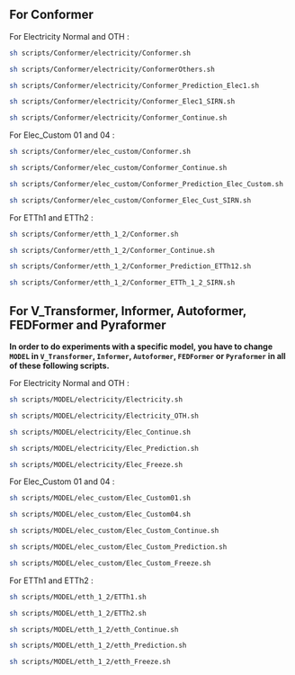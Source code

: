 ## For Conformer

For Electricity Normal and OTH :
```sh
sh scripts/Conformer/electricity/Conformer.sh

sh scripts/Conformer/electricity/ConformerOthers.sh

sh scripts/Conformer/electricity/Conformer_Prediction_Elec1.sh

sh scripts/Conformer/electricity/Conformer_Elec1_SIRN.sh

sh scripts/Conformer/electricity/Conformer_Continue.sh
```
For Elec_Custom 01 and 04 :
```sh
sh scripts/Conformer/elec_custom/Conformer.sh

sh scripts/Conformer/elec_custom/Conformer_Continue.sh

sh scripts/Conformer/elec_custom/Conformer_Prediction_Elec_Custom.sh

sh scripts/Conformer/elec_custom/Conformer_Elec_Cust_SIRN.sh
```
For ETTh1 and ETTh2 :
```sh
sh scripts/Conformer/etth_1_2/Conformer.sh

sh scripts/Conformer/etth_1_2/Conformer_Continue.sh

sh scripts/Conformer/etth_1_2/Conformer_Prediction_ETTh12.sh

sh scripts/Conformer/etth_1_2/Conformer_ETTh_1_2_SIRN.sh
```

## For V_Transformer, Informer, Autoformer, FEDFormer and Pyraformer  

**In order to do experiments with a specific model, you have to change ``MODEL`` in ``V_Transformer``, ``Informer``, ``Autoformer``, ``FEDFormer`` or ``Pyraformer`` in all of these following scripts.**

For Electricity Normal and OTH :
```sh
sh scripts/MODEL/electricity/Electricity.sh

sh scripts/MODEL/electricity/Electricity_OTH.sh

sh scripts/MODEL/electricity/Elec_Continue.sh

sh scripts/MODEL/electricity/Elec_Prediction.sh

sh scripts/MODEL/electricity/Elec_Freeze.sh
```
For Elec_Custom 01 and 04 :
```sh
sh scripts/MODEL/elec_custom/Elec_Custom01.sh

sh scripts/MODEL/elec_custom/Elec_Custom04.sh

sh scripts/MODEL/elec_custom/Elec_Custom_Continue.sh

sh scripts/MODEL/elec_custom/Elec_Custom_Prediction.sh

sh scripts/MODEL/elec_custom/Elec_Custom_Freeze.sh
```
For ETTh1 and ETTh2 :
```sh
sh scripts/MODEL/etth_1_2/ETTh1.sh

sh scripts/MODEL/etth_1_2/ETTh2.sh

sh scripts/MODEL/etth_1_2/etth_Continue.sh

sh scripts/MODEL/etth_1_2/etth_Prediction.sh

sh scripts/MODEL/etth_1_2/etth_Freeze.sh
```